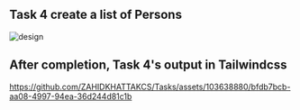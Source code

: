 ## Task 4 create a list of Persons

![design](https://github.com/ZAHIDKHATTAKCS/Tasks/assets/103638880/096d6255-b584-4372-8346-53c5de73be8a)

## After completion, Task 4's output in Tailwindcss


https://github.com/ZAHIDKHATTAKCS/Tasks/assets/103638880/bfdb7bcb-aa08-4997-94ea-36d244d81c1b


